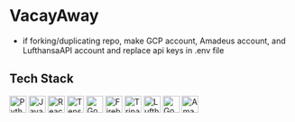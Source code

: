# VacayAway

-  if forking/duplicating repo, make GCP account, Amadeus account, and LufthansaAPI account and replace api keys in .env file


## Tech Stack
<img src="https://img.shields.io/badge/-Python-3776AB?style=flat&logo=python&logoColor=ffdd55" height="30" alt = "Python" /> <img src="https://img.shields.io/badge/-JavaScript-31322f?style=flat&logo=javascript&logoColor=F7DF1E" height="30" alt = "Javascript"/> 
<img src="https://img.shields.io/badge/-ReactJS-61DAFB?style=flat&logo=react&logoColor=282c34" height="30" alt = "ReactJS" />
<img src="https://img.shields.io/badge/-TensorFlow-425066?style=flat&logo=tensorflow&logoColor=FF6F00" height="30" alt = "TensorFlow" />
<img src="https://img.shields.io/badge/GoogleCloud-4285F4?style=flat&logo=googlecloud&logoColor=white" height="30" alt = "GoogleCloud" />
<img src="https://img.shields.io/badge/-Firebase-f58411?style=flat&logo=firebase&logoColor=FFCA28" height="30" alt = "Firebase" />
<img src="https://img.shields.io/badge/TripAdvisorAPI-34E0A1?style=flat&logo=tripadvisor&logoColor=black" height="30" alt = "TripadvisorAPI" /> 
<img src="https://img.shields.io/badge/LufthansaAPI-05164D?style=flat&logo=lufthansa&logoColor=white" height="30" alt = "LufthansaAPI" />
<img src="https://img.shields.io/badge/GoogleMapsAPI-4285F4?style=flat&logo=googlemaps&logoColor=red" height="30" alt = "GoogleMapsAPI" />
<img src="https://img.shields.io/badge/AmadeusAPI-275db2?style=flat" height="30" alt = "AmadeusAPI" />

